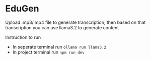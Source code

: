 # EduGen

Upload .mp3/.mp4 file to generate transcription, then based on that transcription you can use llama3.2 to generate content

Instruction to run
- In seperate terminal run
  `ollama run llama3.2`
- In project terminal run
  `npm run dev`
